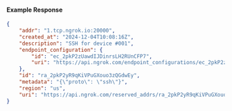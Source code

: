 <!-- Code generated for API Clients. DO NOT EDIT. -->

#### Example Response

```json
{
	"addr": "1.tcp.ngrok.io:20000",
	"created_at": "2024-12-04T10:08:16Z",
	"description": "SSH for device #001",
	"endpoint_configuration": {
		"id": "ec_2pkP2zUawdIJDinrsLH2RUnCFP7",
		"uri": "https://api.ngrok.com/endpoint_configurations/ec_2pkP2zUawdIJDinrsLH2RUnCFP7"
	},
	"id": "ra_2pkP2yR9qKiVPuGXouo3zQGdwEy",
	"metadata": "{\"proto\": \"ssh\"}",
	"region": "us",
	"uri": "https://api.ngrok.com/reserved_addrs/ra_2pkP2yR9qKiVPuGXouo3zQGdwEy"
}
```
